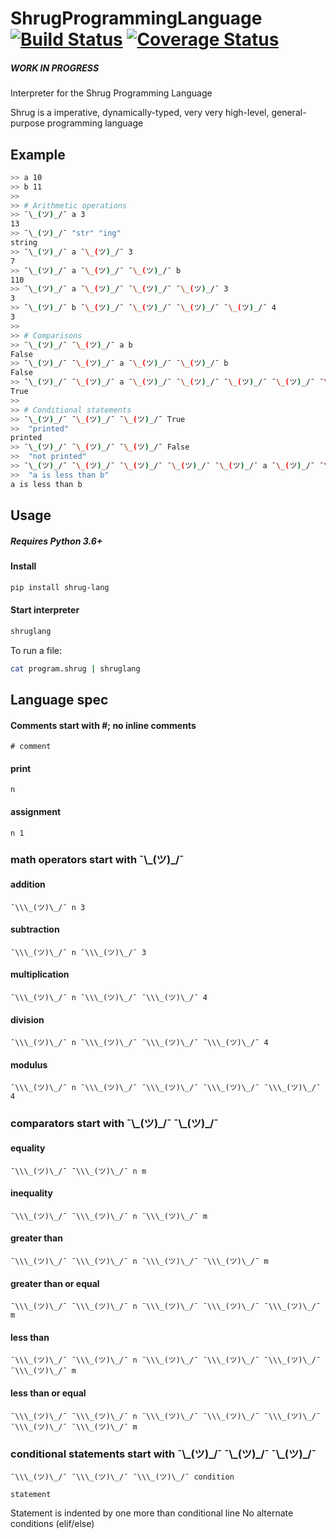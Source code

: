# ShrugProgrammingLanguage [![Build Status](https://travis-ci.org/Ben-Wu/ShrugProgrammingLanguage.svg?branch=master)](https://travis-ci.org/Ben-Wu/ShrugProgrammingLanguage) [![Coverage Status](https://coveralls.io/repos/github/Ben-Wu/ShrugProgrammingLanguage/badge.svg)](https://coveralls.io/github/Ben-Wu/ShrugProgrammingLanguage)

##### WORK IN PROGRESS

Interpreter for the Shrug Programming Language

Shrug is a imperative, dynamically-typed, very very high-level, general-purpose programming language

## Example

```sh
>> a 10
>> b 11
>>
>> # Arithmetic operations
>> ¯\_(ツ)_/¯ a 3
13
>> ¯\_(ツ)_/¯ "str" "ing"
string
>> ¯\_(ツ)_/¯ a ¯\_(ツ)_/¯ 3
7
>> ¯\_(ツ)_/¯ a ¯\_(ツ)_/¯ ¯\_(ツ)_/¯ b
110
>> ¯\_(ツ)_/¯ a ¯\_(ツ)_/¯ ¯\_(ツ)_/¯ ¯\_(ツ)_/¯ 3
3
>> ¯\_(ツ)_/¯ b ¯\_(ツ)_/¯ ¯\_(ツ)_/¯ ¯\_(ツ)_/¯ ¯\_(ツ)_/¯ 4
3
>>
>> # Comparisons
>> ¯\_(ツ)_/¯ ¯\_(ツ)_/¯ a b
False
>> ¯\_(ツ)_/¯ ¯\_(ツ)_/¯ a ¯\_(ツ)_/¯ ¯\_(ツ)_/¯ b
False
>> ¯\_(ツ)_/¯ ¯\_(ツ)_/¯ a ¯\_(ツ)_/¯ ¯\_(ツ)_/¯ ¯\_(ツ)_/¯ ¯\_(ツ)_/¯ ¯\_(ツ)_/¯ b
True
>>
>> # Conditional statements
>> ¯\_(ツ)_/¯ ¯\_(ツ)_/¯ ¯\_(ツ)_/¯ True
>>  "printed"
printed
>> ¯\_(ツ)_/¯ ¯\_(ツ)_/¯ ¯\_(ツ)_/¯ False
>>  "not printed"
>> ¯\_(ツ)_/¯ ¯\_(ツ)_/¯ ¯\_(ツ)_/¯ ¯\_(ツ)_/¯ ¯\_(ツ)_/¯ a ¯\_(ツ)_/¯ ¯\_(ツ)_/¯ ¯\_(ツ)_/¯ ¯\_(ツ)_/¯ b
>>  "a is less than b"
a is less than b
```

## Usage

##### Requires Python 3.6+

#### Install

```sh
pip install shrug-lang
```

#### Start interpreter

```sh
shruglang
```

To run a file:

```sh
cat program.shrug | shruglang
```

## Language spec

#### Comments start with \#; no inline comments

`# comment`

#### print

`n`

#### assignment

`n 1`


### math operators start with ¯\\\_(ツ)\_/¯

#### addition

`¯\\\_(ツ)\_/¯ n 3`

#### subtraction

`¯\\\_(ツ)\_/¯ n ¯\\\_(ツ)\_/¯ 3`

#### multiplication

`¯\\\_(ツ)\_/¯ n ¯\\\_(ツ)\_/¯ ¯\\\_(ツ)\_/¯ 4`

#### division

`¯\\\_(ツ)\_/¯ n ¯\\\_(ツ)\_/¯ ¯\\\_(ツ)\_/¯ ¯\\\_(ツ)\_/¯ 4`

#### modulus

`¯\\\_(ツ)\_/¯ n ¯\\\_(ツ)\_/¯ ¯\\\_(ツ)\_/¯ ¯\\\_(ツ)\_/¯ ¯\\\_(ツ)\_/¯ 4`

### comparators start with ¯\\\_(ツ)\_/¯ ¯\\\_(ツ)\_/¯

#### equality

`¯\\\_(ツ)\_/¯ ¯\\\_(ツ)\_/¯ n m`

#### inequality

`¯\\\_(ツ)\_/¯ ¯\\\_(ツ)\_/¯ n ¯\\\_(ツ)\_/¯ m`

#### greater than

`¯\\\_(ツ)\_/¯ ¯\\\_(ツ)\_/¯ n ¯\\\_(ツ)\_/¯ ¯\\\_(ツ)\_/¯ m`

#### greater than or equal

`¯\\\_(ツ)\_/¯ ¯\\\_(ツ)\_/¯ n ¯\\\_(ツ)\_/¯ ¯\\\_(ツ)\_/¯ ¯\\\_(ツ)\_/¯ m`

#### less than

`¯\\\_(ツ)\_/¯ ¯\\\_(ツ)\_/¯ n ¯\\\_(ツ)\_/¯ ¯\\\_(ツ)\_/¯ ¯\\\_(ツ)\_/¯ ¯\\\_(ツ)\_/¯ m`

#### less than or equal

`¯\\\_(ツ)\_/¯ ¯\\\_(ツ)\_/¯ n ¯\\\_(ツ)\_/¯ ¯\\\_(ツ)\_/¯ ¯\\\_(ツ)\_/¯ ¯\\\_(ツ)\_/¯ ¯\\\_(ツ)\_/¯ m`

### conditional statements start with ¯\\\_(ツ)\_/¯ ¯\\\_(ツ)\_/¯ ¯\\\_(ツ)\_/¯

`¯\\\_(ツ)\_/¯ ¯\\\_(ツ)\_/¯ ¯\\\_(ツ)\_/¯ condition`

    statement

Statement is indented by one more than conditional line
No alternate conditions (elif/else)
